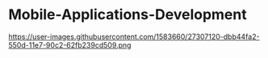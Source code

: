 # Mobile-Applications-Development
https://user-images.githubusercontent.com/1583660/27307120-dbb44fa2-550d-11e7-90c2-62fb239cd509.png
